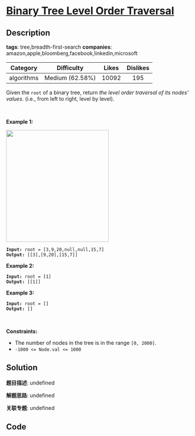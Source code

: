 # [Binary Tree Level Order Traversal](https://leetcode.com/problems/binary-tree-level-order-traversal/description/)

## Description

**tags**: tree,breadth-first-search
**companies**: amazon,apple,bloomberg,facebook,linkedin,microsoft

| Category | Difficulty | Likes | Dislikes |
| :------: | :--------: | :---: | :------: |
| algorithms | Medium (62.58%) | 10092 | 195 |

<p>Given the <code>root</code> of a binary tree, return <em>the level order traversal of its nodes&#39; values</em>. (i.e., from left to right, level by level).</p>

<p>&nbsp;</p>
<p><strong>Example 1:</strong></p>
<img alt="" src="https://assets.leetcode.com/uploads/2021/02/19/tree1.jpg" style="width: 277px; height: 302px;" />
<pre><code><strong>Input:</strong> root = [3,9,20,null,null,15,7]
<strong>Output:</strong> [[3],[9,20],[15,7]]</code></pre>

<p><strong>Example 2:</strong></p>

<pre><code><strong>Input:</strong> root = [1]
<strong>Output:</strong> [[1]]</code></pre>

<p><strong>Example 3:</strong></p>

<pre><code><strong>Input:</strong> root = []
<strong>Output:</strong> []</code></pre>

<p>&nbsp;</p>
<p><strong>Constraints:</strong></p>

<ul>
	<li>The number of nodes in the tree is in the range <code>[0, 2000]</code>.</li>
	<li><code>-1000 &lt;= Node.val &lt;= 1000</code></li>
</ul>

## Solution

**题目描述**: undefined

**解题思路**: undefined

**关联专题**: undefined

## Code

